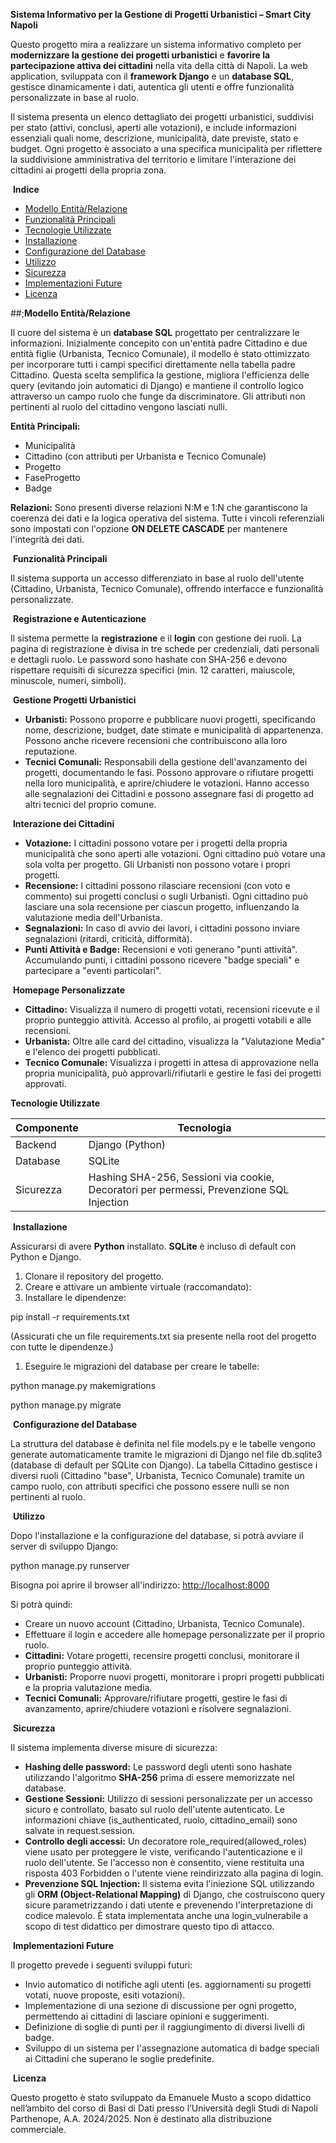 **Sistema Informativo per la Gestione di Progetti Urbanistici – Smart City Napoli**

Questo progetto mira a realizzare un sistema informativo completo per **modernizzare la gestione dei progetti urbanistici** e **favorire la partecipazione attiva dei cittadini** nella vita della città di Napoli. La web application, sviluppata con il **framework Django** e un **database SQL**, gestisce dinamicamente i dati, autentica gli utenti e offre funzionalità personalizzate in base al ruolo.

Il sistema presenta un elenco dettagliato dei progetti urbanistici, suddivisi per stato (attivi, conclusi, aperti alle votazioni), e include informazioni essenziali quali nome, descrizione, municipalità, date previste, stato e budget. Ogni progetto è associato a una specifica municipalità per riflettere la suddivisione amministrativa del territorio e limitare l'interazione dei cittadini ai progetti della propria zona.

&nbsp;**Indice**

- [Modello Entità/Relazione](#modello-entitàrelazione)
- [Funzionalità Principali](#funzionalità-principali)
- [Tecnologie Utilizzate](#tecnologie-utilizzate)
- [Installazione](#installazione)
- [Configurazione del Database](#configurazione-del-database)
- [Utilizzo](#utilizzo)
- [Sicurezza](#sicurezza)
- [Implementazioni Future](#implementazioni-future)
- [Licenza](#licenza)

##;**Modello Entità/Relazione**

Il cuore del sistema è un **database SQL** progettato per centralizzare le informazioni. Inizialmente concepito con un'entità padre Cittadino e due entità figlie (Urbanista, Tecnico Comunale), il modello è stato ottimizzato per incorporare tutti i campi specifici direttamente nella tabella padre Cittadino. Questa scelta semplifica la gestione, migliora l'efficienza delle query (evitando join automatici di Django) e mantiene il controllo logico attraverso un campo ruolo che funge da discriminatore. Gli attributi non pertinenti al ruolo del cittadino vengono lasciati nulli.

**Entità Principali:**

- Municipalità
- Cittadino (con attributi per Urbanista e Tecnico Comunale)
- Progetto
- FaseProgetto
- Badge

**Relazioni:** Sono presenti diverse relazioni N:M e 1:N che garantiscono la coerenza dei dati e la logica operativa del sistema. Tutte i vincoli referenziali sono impostati con l'opzione **ON DELETE CASCADE** per mantenere l'integrità dei dati.

&nbsp;**Funzionalità Principali**

Il sistema supporta un accesso differenziato in base al ruolo dell'utente (Cittadino, Urbanista, Tecnico Comunale), offrendo interfacce e funzionalità personalizzate.

&nbsp;**Registrazione e Autenticazione**

Il sistema permette la **registrazione** e il **login** con gestione dei ruoli. La pagina di registrazione è divisa in tre schede per credenziali, dati personali e dettagli ruolo. Le password sono hashate con SHA-256 e devono rispettare requisiti di sicurezza specifici (min. 12 caratteri, maiuscole, minuscole, numeri, simboli).

&nbsp;**Gestione Progetti Urbanistici**

- **Urbanisti:** Possono proporre e pubblicare nuovi progetti, specificando nome, descrizione, budget, date stimate e municipalità di appartenenza. Possono anche ricevere recensioni che contribuiscono alla loro reputazione.
- **Tecnici Comunali:** Responsabili della gestione dell'avanzamento dei progetti, documentando le fasi. Possono approvare o rifiutare progetti nella loro municipalità, e aprire/chiudere le votazioni. Hanno accesso alle segnalazioni dei Cittadini e possono assegnare fasi di progetto ad altri tecnici del proprio comune.

&nbsp;**Interazione dei Cittadini**

- **Votazione:** I cittadini possono votare per i progetti della propria municipalità che sono aperti alle votazioni. Ogni cittadino può votare una sola volta per progetto. Gli Urbanisti non possono votare i propri progetti.
- **Recensione:** I cittadini possono rilasciare recensioni (con voto e commento) sui progetti conclusi o sugli Urbanisti. Ogni cittadino può lasciare una sola recensione per ciascun progetto, influenzando la valutazione media dell'Urbanista.
- **Segnalazioni:** In caso di avvio dei lavori, i cittadini possono inviare segnalazioni (ritardi, criticità, difformità).
- **Punti Attività e Badge:** Recensioni e voti generano "punti attività". Accumulando punti, i cittadini possono ricevere "badge speciali" e partecipare a "eventi particolari".

&nbsp;**Homepage Personalizzate**

- **Cittadino:** Visualizza il numero di progetti votati, recensioni ricevute e il proprio punteggio attività. Accesso al profilo, ai progetti votabili e alle recensioni.
- **Urbanista:** Oltre alle card del cittadino, visualizza la "Valutazione Media" e l'elenco dei progetti pubblicati.
- **Tecnico Comunale:** Visualizza i progetti in attesa di approvazione nella propria municipalità, può approvarli/rifiutarli e gestire le fasi dei progetti approvati.

**Tecnologie Utilizzate**

| Componente | Tecnologia |
| --- | --- |
| Backend | Django (Python) |
| Database | SQLite |
| Sicurezza | Hashing SHA-256, Sessioni via cookie, Decoratori per permessi, Prevenzione SQL Injection |

&nbsp;**Installazione**

Assicurarsi di avere **Python** installato. **SQLite** è incluso di default con Python e Django.

1. Clonare il repository del progetto.
2. Creare e attivare un ambiente virtuale (raccomandato):
3. Installare le dipendenze:

pip install -r requirements.txt

(Assicurati che un file requirements.txt sia presente nella root del progetto con tutte le dipendenze.)

1. Eseguire le migrazioni del database per creare le tabelle:

python manage.py makemigrations

python manage.py migrate

&nbsp;**Configurazione del Database**

La struttura del database è definita nel file models.py e le tabelle vengono generate automaticamente tramite le migrazioni di Django nel file db.sqlite3 (database di default per SQLite con Django). La tabella Cittadino gestisce i diversi ruoli (Cittadino "base", Urbanista, Tecnico Comunale) tramite un campo ruolo, con attributi specifici che possono essere nulli se non pertinenti al ruolo.

&nbsp;**Utilizzo**

Dopo l'installazione e la configurazione del database, si potrà avviare il server di sviluppo Django:

python manage.py runserver

Bisogna poi aprire il browser all'indirizzo: [http://localhost:8000](https://www.google.com/search?q=http://localhost:8000)

Si potrà quindi:

- Creare un nuovo account (Cittadino, Urbanista, Tecnico Comunale).
- Effettuare il login e accedere alle homepage personalizzate per il proprio ruolo.
- **Cittadini:** Votare progetti, recensire progetti conclusi, monitorare il proprio punteggio attività.
- **Urbanisti:** Proporre nuovi progetti, monitorare i propri progetti pubblicati e la propria valutazione media.
- **Tecnici Comunali:** Approvare/rifiutare progetti, gestire le fasi di avanzamento, aprire/chiudere votazioni e risolvere segnalazioni.

&nbsp;**Sicurezza**

Il sistema implementa diverse misure di sicurezza:

- **Hashing delle password:** Le password degli utenti sono hashate utilizzando l'algoritmo **SHA-256** prima di essere memorizzate nel database.
- **Gestione Sessioni:** Utilizzo di sessioni personalizzate per un accesso sicuro e controllato, basato sul ruolo dell'utente autenticato. Le informazioni chiave (is_authenticated, ruolo, cittadino_email) sono salvate in request.session.
- **Controllo degli accessi:** Un decoratore role_required(allowed_roles) viene usato per proteggere le viste, verificando l'autenticazione e il ruolo dell'utente. Se l'accesso non è consentito, viene restituita una risposta 403 Forbidden o l'utente viene reindirizzato alla pagina di login.
- **Prevenzione SQL Injection:** Il sistema evita l'iniezione SQL utilizzando gli **ORM (Object-Relational Mapping)** di Django, che costruiscono query sicure parametrizzando i dati utente e prevenendo l'interpretazione di codice malevolo. È stata implementata anche una login_vulnerabile a scopo di test didattico per dimostrare questo tipo di attacco.

&nbsp;**Implementazioni Future**

Il progetto prevede i seguenti sviluppi futuri:

- Invio automatico di notifiche agli utenti (es. aggiornamenti su progetti votati, nuove proposte, esiti votazioni).
- Implementazione di una sezione di discussione per ogni progetto, permettendo ai cittadini di lasciare opinioni e suggerimenti.
- Definizione di soglie di punti per il raggiungimento di diversi livelli di badge.
- Sviluppo di un sistema per l'assegnazione automatica di badge speciali ai Cittadini che superano le soglie predefinite.

&nbsp;**Licenza**

Questo progetto è stato sviluppato da Emanuele Musto a scopo didattico nell’ambito del corso di Basi di Dati presso l’Università degli Studi di Napoli Parthenope, A.A. 2024/2025. Non è destinato alla distribuzione commerciale.
